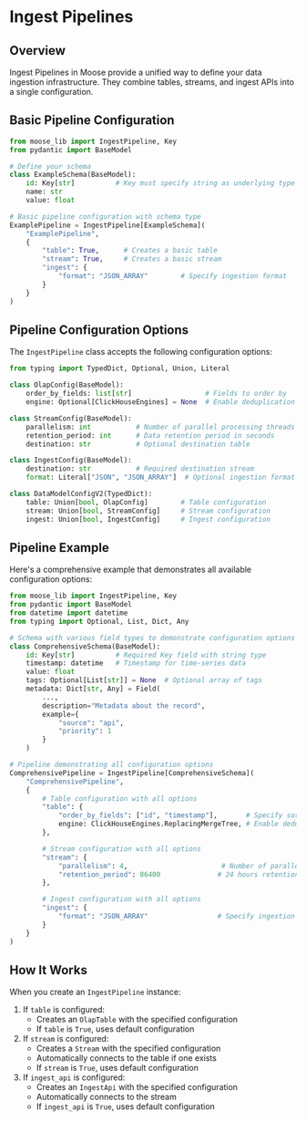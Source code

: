# Ingest Pipelines

## Overview
Ingest Pipelines in Moose provide a unified way to define your data ingestion infrastructure. They combine tables, streams, and ingest APIs into a single configuration.

## Basic Pipeline Configuration

```python
from moose_lib import IngestPipeline, Key
from pydantic import BaseModel

# Define your schema
class ExampleSchema(BaseModel):
    id: Key[str]          # Key must specify string as underlying type
    name: str
    value: float

# Basic pipeline configuration with schema type
ExamplePipeline = IngestPipeline[ExampleSchema](
    "ExamplePipeline",
    {
        "table": True,      # Creates a basic table
        "stream": True,     # Creates a basic stream
        "ingest": {
            "format": "JSON_ARRAY"        # Specify ingestion format
        }
    }
)
```

## Pipeline Configuration Options

The `IngestPipeline` class accepts the following configuration options:

```python
from typing import TypedDict, Optional, Union, Literal

class OlapConfig(BaseModel):
    order_by_fields: list[str]                  # Fields to order by
    engine: Optional[ClickHouseEngines] = None  # Enable deduplication with ClickHouseEngines.ReplacingMergeTree 

class StreamConfig(BaseModel):
    parallelism: int           # Number of parallel processing threads
    retention_period: int      # Data retention period in seconds
    destination: str           # Optional destination table

class IngestConfig(BaseModel):
    destination: str           # Required destination stream
    format: Literal["JSON", "JSON_ARRAY"]  # Optional ingestion format

class DataModelConfigV2(TypedDict):
    table: Union[bool, OlapConfig]        # Table configuration
    stream: Union[bool, StreamConfig]     # Stream configuration
    ingest: Union[bool, IngestConfig]     # Ingest configuration
```

## Pipeline Example

Here's a comprehensive example that demonstrates all available configuration options:

```python
from moose_lib import IngestPipeline, Key
from pydantic import BaseModel
from datetime import datetime
from typing import Optional, List, Dict, Any

# Schema with various field types to demonstrate configuration options
class ComprehensiveSchema(BaseModel):
    id: Key[str]          # Required Key field with string type
    timestamp: datetime   # Timestamp for time-series data
    value: float
    tags: Optional[List[str]] = None  # Optional array of tags
    metadata: Dict[str, Any] = Field(
        ...,
        description="Metadata about the record",
        example={
            "source": "api",
            "priority": 1
        }
    )

# Pipeline demonstrating all configuration options
ComprehensivePipeline = IngestPipeline[ComprehensiveSchema](
    "ComprehensivePipeline",
    {
        # Table configuration with all options
        "table": {
            "order_by_fields": ["id", "timestamp"],       # Specify sort order
            engine: ClickHouseEngines.ReplacingMergeTree, # Enable deduplication
        },

        # Stream configuration with all options
        "stream": {
            "parallelism": 4,                       # Number of parallel processing threads
            "retention_period": 86400              # 24 hours retention
        },

        # Ingest configuration with all options
        "ingest": {
            "format": "JSON_ARRAY"                 # Specify ingestion format
        }
    }
)
```

## How It Works

When you create an `IngestPipeline` instance:
1. If `table` is configured:
   - Creates an `OlapTable` with the specified configuration
   - If `table` is `True`, uses default configuration
2. If `stream` is configured:
   - Creates a `Stream` with the specified configuration
   - Automatically connects to the table if one exists
   - If `stream` is `True`, uses default configuration
3. If `ingest_api` is configured:
   - Creates an `IngestApi` with the specified configuration
   - Automatically connects to the stream
   - If `ingest_api` is `True`, uses default configuration

